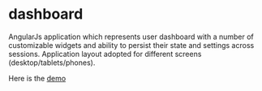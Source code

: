 dashboard
=========

AngularJs application which represents user dashboard with a number of customizable widgets and ability to persist their state and settings across sessions. Application layout adopted for different screens (desktop/tablets/phones).

Here is the [demo]

<!-- section links -->

[demo]: http://ki88.github.io/dashboard
